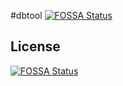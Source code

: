 #dbtool
[![FOSSA Status](https://app.fossa.io/api/projects/git%2Bgithub.com%2Frmendybayev%2Fdbtofile.svg?type=shield)](https://app.fossa.io/projects/git%2Bgithub.com%2Frmendybayev%2Fdbtofile?ref=badge_shield)




## License
[![FOSSA Status](https://app.fossa.io/api/projects/git%2Bgithub.com%2Frmendybayev%2Fdbtofile.svg?type=large)](https://app.fossa.io/projects/git%2Bgithub.com%2Frmendybayev%2Fdbtofile?ref=badge_large)